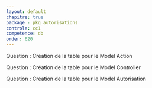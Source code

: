 ```yaml
---
layout: default
chapitre: true
package : pkg_autorisations
controle: cc1
competence: db
order: 620
---
```


<!-- TODO db-1 : Table Action -->
Question : Création de la table pour le Model Action

<!-- TODO db-1 : Table Controller -->
Question : Création de la table pour le Model Controller

<!-- TODO db-1 : Table Autorisation -->
Question : Création de la table pour le Model Autorisation